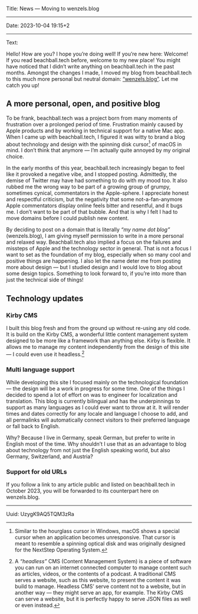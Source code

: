 Title: News — Moving to wenzels.blog

----

Date: 2023-10-04 19:15+2

----

Text:

Hello!
How are you? I hope you’re doing well! If you’re new here: Welcome! If you read beachball.tech before, welcome to my new place! You might have noticed that I didn’t write anything on beachball.tech in the past months. Amongst the changes I made, I moved my blog from beachball.tech to this much more personal but neutral domain: [“wenzels.blog”](https://wenzels.blog). Let me catch you up!

## A more personal, open, and positive blog

To be frank, beachball.tech was a project born from many moments of frustration over a prolonged period of time. Frustration mainly caused by Apple products and by working in technical support for a native Mac app. When I came up with beachball.tech, I figured it was witty to brand a blog about technology and design with the spinning disk cursor[^spinningDisk] of macOS in mind. I don’t think that anymore — I’m actually quite annoyed by my original choice.

[^spinningDisk]: Similar to the hourglass cursor in Windows, macOS shows a special cursor when an application becomes unresponsive. That cursor is meant to resemble a spinning optical disk and was originally designed for the NextStep Operating System.

In the early months of this year, beachball.tech increasingly began to feel like it provoked a negative vibe, and I stopped posting. Admittedly, the demise of Twitter may have had something to do with my mood too. It also rubbed me the wrong way to be part of a growing group of grumpy, sometimes cynical, commentators in the Apple-sphere. I appreciate honest and respectful criticism, but the negativity that some not-a-fan-anymore Apple commentators display online feels bitter and resentful, and it bugs me. I don’t want to be part of that bubble. And that is why I felt I had to move domains before I could publish new content.

By deciding to post on a domain that is literally *“my name dot blog”* (wenzels.blog), I am giving myself permission to write in a more personal and relaxed way. Beachball.tech also implied a focus on the failures and missteps of Apple and the technology sector in general. That is not a focus I want to set as the foundation of my blog, especially when so many cool and positive things are happening. I also let the name deter me from posting more about design — but I studied design and I would love to blog about some design topics. Something to look forward to, if you’re into more than just the technical side of things!

## Technology updates
### Kirby CMS
I built this blog fresh and from the ground up without re-using any old code. It is build on the Kirby CMS, a wonderful little content management system designed to be more like a framework than anything else. Kirby is flexible. It allows me to manage my content independently from the design of this site — I could even use it headless.[^headless]

[^headless]: A *“headless”* CMS (Content Management System) is a piece of software you can run on an internet connected computer to manage content such as articles, videos, or the contents of a podcast. A traditional CMS serves a website, such as this website, to present the content it was build to manage. Headless CMS’ serve content not to a website, but in another way — they might serve an app, for example. The Kirby CMS can serve a website, but it is perfectly happy to serve JSON files as well or even instead.

### Multi language support
While developing this site I focused mainly on the technological foundation — the design will be a work in progress for some time. One of the things I decided to spend a lot of effort on was to engineer for localization and translation. This blog is currently bilingual and has the underpinnings to support as many languages as I could ever want to throw at it. It will render times and dates correctly for any locale and language I choose to add, and all permalinks will automatically connect visitors to their preferred language or fall back to English.

Why? Because I live in Germany, speak German, but prefer to write in English most of the time. Why shouldn’t I use that as an advantage to blog about technology from not just the English speaking world, but also Germany, Switzerland, and Austria?

### Support for old URLs
If you follow a link to any article public and listed on beachball.tech in October 2023, you will be forwarded to its counterpart here on wenzels.blog.

----

Uuid: UzygK9AQ5TQM3zRa